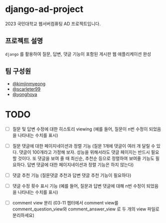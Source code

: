 # django-ad-project
2023 국민대학교 웹서버컴퓨팅 AD 프로젝트입니다.

## 프로젝트 설명
`django` 를 활용하여 질문, 답변, 댓글 기능이 포함된 게시판 웹 애플리케이션 완성

## 팀 구성원
- [@kimjinmyeong](https://github.com/kimjinmyeong)
- [@scarleter99](https://github.com/scarleter99)
- [@yonghoya](https://github.com/yonghoya)

# TODO 
- [ ] 질문 및 답변 수정에 대한 히스토리 viewing (예를 들어, 질문이 n번 수정이 되었음을 나타내는 수치를 표시)

- [ ] 질문 댓글에 대한 페이지네이션과 정렬 기능 (질문 1개에 댓글이 여러 개 달릴 수 있다. 댓글이 100개라고 가정해 보자. 성능을 위해서라도 댓글 페이지는 반드시 필요할 것이다. 또 댓글을 보여 줄 때 최신순, 추천순 등으로 정렬하여 보여줄 기능도 필요하다. 답변 댓글에 대한 페이지네이션과 정렬 기능은 하지 않는다)

- [ ] 댓글 추천 기능 (질문댓글 추천과 답변 댓글 추천 기능이 필요하다)

- [ ] 댓글 수정 횟수 표시 기능   (예를 들어, 질문과 답변 댓글에 대해 n번 수정이 되었음을 나타내는 수치를 표시)

- [ ] comment view 분리 (03-11 챕터에서 comment view를 comment_question_view와  comment_answer_view 로 두 개의 view 파일로 분리하세요)
